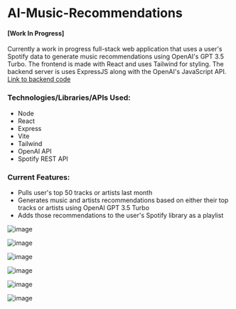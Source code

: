 # AI-Music-Recommendations

#### [Work In Progress]

Currently a work in progress full-stack web application that uses a user's Spotify data to generate music recommendations using OpenAI's GPT 3.5 Turbo.
The frontend is made with React and uses Tailwind for styling. The backend server is uses ExpressJS along with the OpenAI's JavaScript API. [Link to backend code](https://github.com/13lack13lood/AI-Music-Recommendations-Backend)

### Technologies/Libraries/APIs Used:

-   Node
-   React
-   Express
-   Vite
-   Tailwind
-   OpenAI API
-   Spotify REST API

### Current Features:

-   Pulls user's top 50 tracks or artists last month
-   Generates music and artists recommendations based on either their top tracks or artists using OpenAI GPT 3.5 Turbo
-   Adds those recommendations to the user's Spotify library as a playlist

![image](https://github.com/13lack13lood/AI-Music-Recommendations/assets/44007891/cf9fd46e-fb60-4a56-b19f-197ffa50a017)

![image](https://github.com/13lack13lood/AI-Music-Recommendations/assets/44007891/7d613836-8f2d-4a19-909b-5d6ece006384)

![image](https://github.com/13lack13lood/AI-Music-Recommendations/assets/44007891/2974e169-9f5e-457c-a3eb-1f43ea449f21)

![image](https://github.com/13lack13lood/AI-Music-Recommendations/assets/44007891/e479eb2a-a022-4226-bc02-c3404e71fb2f)

![image](https://github.com/13lack13lood/AI-Music-Recommendations/assets/44007891/8108e83b-f498-4504-93ff-8a9f71cdcc81)

![image](https://github.com/13lack13lood/AI-Music-Recommendations/assets/44007891/e7fe9882-4e49-41dc-9b17-75b75c171fea)
